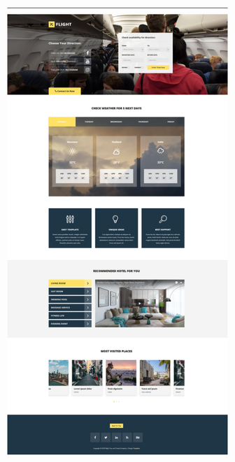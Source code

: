 
-----

![](https://github.com/odennav/website-deployment-test-archive/blob/main/docker-flight-site/docs/flight.jpg) 


